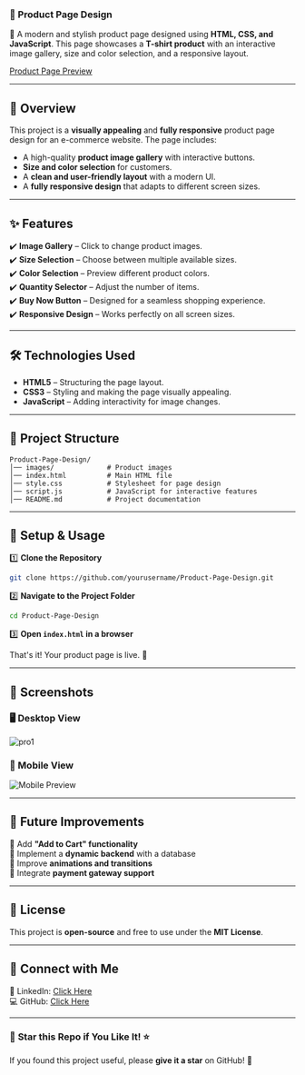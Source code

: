 ### **📌 Product Page Design**

🚀 A modern and stylish product page designed using **HTML, CSS, and JavaScript**. This page showcases a **T-shirt product** with an interactive image gallery, size and color selection, and a responsive layout.

[Product Page Preview](https://product-page-design-eight.vercel.app/)

---

## **📖 Overview**
This project is a **visually appealing** and **fully responsive** product page design for an e-commerce website. The page includes:
- A high-quality **product image gallery** with interactive buttons.
- **Size and color selection** for customers.
- A **clean and user-friendly layout** with a modern UI.
- A **fully responsive design** that adapts to different screen sizes.

---

## **✨ Features**
✔️ **Image Gallery** – Click to change product images.  
✔️ **Size Selection** – Choose between multiple available sizes.  
✔️ **Color Selection** – Preview different product colors.  
✔️ **Quantity Selector** – Adjust the number of items.  
✔️ **Buy Now Button** – Designed for a seamless shopping experience.  
✔️ **Responsive Design** – Works perfectly on all screen sizes.  

---

## **🛠️ Technologies Used**
- **HTML5** – Structuring the page layout.  
- **CSS3** – Styling and making the page visually appealing.  
- **JavaScript** – Adding interactivity for image changes.  

---

## **📂 Project Structure**
```
Product-Page-Design/
│── images/             # Product images
│── index.html          # Main HTML file
│── style.css           # Stylesheet for page design
│── script.js           # JavaScript for interactive features
│── README.md           # Project documentation
```

---

## **🚀 Setup & Usage**
1️⃣ **Clone the Repository**
```bash
git clone https://github.com/yourusername/Product-Page-Design.git
```
2️⃣ **Navigate to the Project Folder**
```bash
cd Product-Page-Design
```
3️⃣ **Open `index.html` in a browser**  

That's it! Your product page is live. 🎉  

---

## **📸 Screenshots**
### **🖥️ Desktop View**
![pro1](https://github.com/user-attachments/assets/162f2639-3644-4219-80f5-5c473b682662)


### **📱 Mobile View**
![Mobile Preview](images/mobile-view.png)

---

## **🌟 Future Improvements**
🔹 Add **"Add to Cart" functionality**  
🔹 Implement a **dynamic backend** with a database  
🔹 Improve **animations and transitions**  
🔹 Integrate **payment gateway support**  

---

## **📜 License**
This project is **open-source** and free to use under the **MIT License**.  

---

## **📩 Connect with Me**
🔗 LinkedIn: [Click Here](https://www.linkedin.com/in/curiouspranavthorat/)  
💻 GitHub: [Click Here](https://github.com/PranavThorat1432)  

---

### 🌟 **Star this Repo if You Like It!** ⭐  
If you found this project useful, please **give it a star** on GitHub! 🚀  
